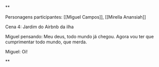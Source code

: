 **

Personagens participantes: [[Miguel Campos]], [[Mirella Anansiah]]

Cena 4: Jardim do Airbnb da ilha

Miguel pensando: Meu deus, todo mundo já chegou. Agora vou ter que cumprimentar todo mundo, que merda.

Miguel: Oi!


**